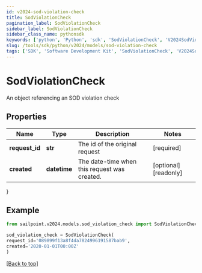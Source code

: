 ```yaml
---
id: v2024-sod-violation-check
title: SodViolationCheck
pagination_label: SodViolationCheck
sidebar_label: SodViolationCheck
sidebar_class_name: pythonsdk
keywords: ['python', 'Python', 'sdk', 'SodViolationCheck', 'V2024SodViolationCheck'] 
slug: /tools/sdk/python/v2024/models/sod-violation-check
tags: ['SDK', 'Software Development Kit', 'SodViolationCheck', 'V2024SodViolationCheck']
---
```


# SodViolationCheck

An object referencing an SOD violation check

## Properties

Name | Type | Description | Notes
------------ | ------------- | ------------- | -------------
**request_id** | **str** | The id of the original request | [required]
**created** | **datetime** | The date-time when this request was created. | [optional] [readonly] 
}

## Example

```python
from sailpoint.v2024.models.sod_violation_check import SodViolationCheck

sod_violation_check = SodViolationCheck(
request_id='089899f13a8f4da7824996191587bab9',
created='2020-01-01T00:00Z'
)

```
[[Back to top]](#) 

